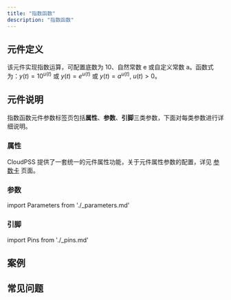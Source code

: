 ```yaml
---
title: "指数函数"
description: "指数函数"
---
```


## 元件定义
该元件实现指数运算，可配置底数为 10、自然常数 e 或自定义常数 a。函数式为：$y(t)=10^{u(t)}$ 或 $y(t)=e^{u(t)}$ 或 $y(t)=a^{u(t)}$, $u(t)>0$。


## 元件说明

指数函数元件参数标签页包括**属性**、**参数**、**引脚**三类参数，下面对每类参数进行详细说明。

### 属性

CloudPSS 提供了一套统一的元件属性功能，关于元件属性参数的配置，详见 [参数卡](docs/documents/software/10-xstudio/20-simstudio/40-workbench/20-function-zone/30-design-tab/30-param-panel/index.md) 页面。

### 参数

import Parameters from './_parameters.md'

<Parameters/>

### 引脚

import Pins from './_pins.md'

<Pins/>

## 案例

## 常见问题

